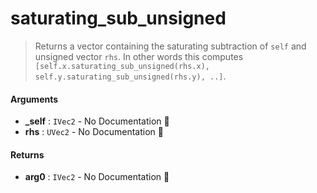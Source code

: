 # saturating\_sub\_unsigned

>  Returns a vector containing the saturating subtraction of `self` and unsigned vector `rhs`.
>  In other words this computes `[self.x.saturating_sub_unsigned(rhs.x), self.y.saturating_sub_unsigned(rhs.y), ..]`.

#### Arguments

- **\_self** : `IVec2` \- No Documentation 🚧
- **rhs** : `UVec2` \- No Documentation 🚧

#### Returns

- **arg0** : `IVec2` \- No Documentation 🚧